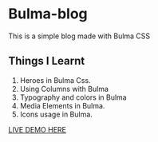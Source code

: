 # Bulma-blog
This is a simple blog made with Bulma CSS

## Things I Learnt

1.   Heroes in Bulma Css.
2. Using Columns with Bulma
3. Typography and colors in Bulma
4.  Media Elements in Bulma.
5.  Icons usage in Bulma.

[LIVE DEMO HERE](https://bmagoma-blog.netlify.com/)

